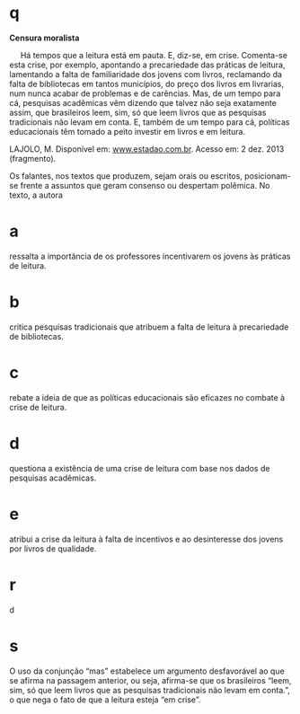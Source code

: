 # q
**Censura moralista**

     Há tempos que a leitura está em pauta. E, diz-se, em crise. Comenta-se esta crise, por exemplo, apontando a precariedade das práticas de leitura, lamentando a falta de familiaridade dos jovens com livros, reclamando da falta de bibliotecas em tantos municípios, do preço dos livros em livrarias, num nunca acabar de problemas e de carências. Mas, de um tempo para cá, pesquisas acadêmicas vêm dizendo que talvez não seja exatamente assim, que brasileiros leem, sim, só que leem livros que as pesquisas tradicionais não levam em conta. E, também de um tempo para cá, políticas educacionais têm tomado a peito investir em livros e em leitura.

LAJOLO, M. Disponível em: www.estadao.com.br. Acesso em: 2 dez. 2013 (fragmento).

Os falantes, nos textos que produzem, sejam orais ou escritos, posicionam-se frente a assuntos que geram consenso ou despertam polêmica. No texto, a autora

# a
ressalta a importância de os professores incentivarem os jovens às práticas de leitura.

# b
critica pesquisas tradicionais que atribuem a falta de leitura à precariedade de bibliotecas.

# c
rebate a ideia de que as políticas educacionais são eficazes no combate à crise de leitura.

# d
questiona a existência de uma crise de leitura com base nos dados de pesquisas acadêmicas.

# e
atribui a crise da leitura à falta de incentivos e ao desinteresse dos jovens por livros de qualidade.

# r
d

# s
O uso da conjunção “mas” estabelece um argumento desfavorável ao que se afirma na passagem anterior, ou seja, afirma-se que os brasileiros “leem, sim, só que leem livros que as pesquisas tradicionais não levam em conta.”, o que nega o fato de que a leitura esteja “em crise”.
